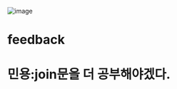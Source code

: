 ![image](https://user-images.githubusercontent.com/104501394/234593043-1c6a713e-6e47-4ff3-95d1-f01403853a5f.png)
# feedback
# 민용:join문을 더 공부해야겠다.
